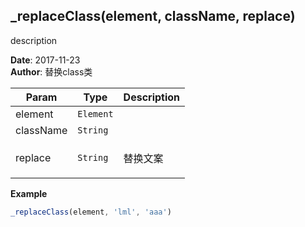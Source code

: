 ## \_replaceClass(element, className, replace)
<p>description</p>

**Date**: 2017-11-23  
**Author**: 替换class类  

| Param | Type | Description |
| --- | --- | --- |
| element | <code>Element</code> |  |
| className | <code>String</code> |  |
| replace | <code>String</code> | <p>替换文案</p> |

**Example**  
```javascript
_replaceClass(element, 'lml', 'aaa')
```
